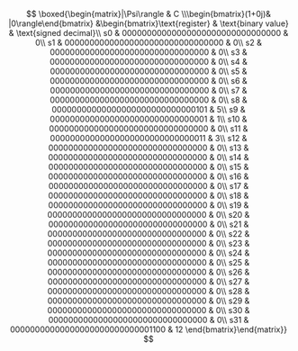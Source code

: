 $$ \boxed{\begin{matrix}|\Psi\rangle & C \\\begin{bmatrix}(1+0j)& |0\rangle\end{bmatrix} &\begin{bmatrix}\text{register} & \text{binary value} & \text{signed decimal}\\ s0 & 00000000000000000000000000000000 & 0\\ s1 & 00000000000000000000000000000000 & 0\\ s2 & 00000000000000000000000000000000 & 0\\ s3 & 00000000000000000000000000000000 & 0\\ s4 & 00000000000000000000000000000000 & 0\\ s5 & 00000000000000000000000000000000 & 0\\ s6 & 00000000000000000000000000000000 & 0\\ s7 & 00000000000000000000000000000000 & 0\\ s8 & 00000000000000000000000000000101 & 5\\ s9 & 00000000000000000000000000000001 & 1\\ s10 & 00000000000000000000000000000000 & 0\\ s11 & 00000000000000000000000000000011 & 3\\ s12 & 00000000000000000000000000000000 & 0\\ s13 & 00000000000000000000000000000000 & 0\\ s14 & 00000000000000000000000000000000 & 0\\ s15 & 00000000000000000000000000000000 & 0\\ s16 & 00000000000000000000000000000000 & 0\\ s17 & 00000000000000000000000000000000 & 0\\ s18 & 00000000000000000000000000000000 & 0\\ s19 & 00000000000000000000000000000000 & 0\\ s20 & 00000000000000000000000000000000 & 0\\ s21 & 00000000000000000000000000000000 & 0\\ s22 & 00000000000000000000000000000000 & 0\\ s23 & 00000000000000000000000000000000 & 0\\ s24 & 00000000000000000000000000000000 & 0\\ s25 & 00000000000000000000000000000000 & 0\\ s26 & 00000000000000000000000000000000 & 0\\ s27 & 00000000000000000000000000000000 & 0\\ s28 & 00000000000000000000000000000000 & 0\\ s29 & 00000000000000000000000000000000 & 0\\ s30 & 00000000000000000000000000000000 & 0\\ s31 & 00000000000000000000000000001100 & 12 \end{bmatrix}\end{matrix}} $$